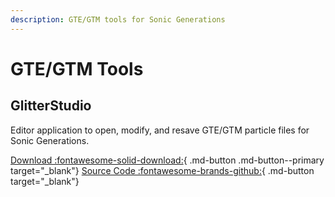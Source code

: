 ```yaml
---
description: GTE/GTM tools for Sonic Generations
---
```

# GTE/GTM Tools

## GlitterStudio
Editor application to open, modify, and resave GTE/GTM particle files for Sonic Generations.

[Download :fontawesome-solid-download:](https://github.com/crash5band/Glitter/releases){ .md-button .md-button--primary target="_blank"}
[Source Code :fontawesome-brands-github:](https://github.com/crash5band/Glitter){ .md-button target="_blank"}